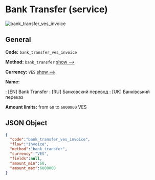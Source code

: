 
# Bank Transfer (service) 
![bank_transfer_ves_invoice](https://static.openfintech.io/payment_methods/bank_transfer_ves_invoice/logo.svg?w=400&c=v0.59.26#w200)  

## General 
 
**Code:** `bank_transfer_ves_invoice` 
 
**Method:** `bank_transfer` 
 [show -->](/payment-methods/bank_transfer/) 
 
**Currency:** `VES` [show -->](/currencies/VES/) 
 
**Name:** 
 
:	[EN] Bank Transfer 
:	[RU] Банковский перевод 
:	[UK] Банківський переказ 
 
**Amount limits:** from `60` to `6000000` VES 

## JSON Object 

```json
{
  "code":"bank_transfer_ves_invoice",
  "flow":"invoice",
  "method":"bank_transfer",
  "currency":"VES",
  "fields":null,
  "amount_min":60,
  "amount_max":6000000
}
```  
